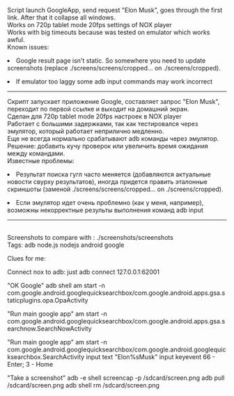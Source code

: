  Script launch GoogleApp, send request "Elon Musk", goes through the first link. After that it collapse all windows.
<br> Works on 720p tablet mode 20fps settings of NOX player
<br> Works with big timeouts because was tested on emulator which works awful.
<br> Known issues: <li>Google result page isn't static. So somewhere you need to update screenshots (replace ./screens/screens/cropped... on ./screens/cropped).
<li> If emulator too laggy some adb input commands may work incorrect 

------------------------------------------------------------------------------------------------------------------------------
 Скрипт запускает приложение Google, составляет запрос "Elon Musk", переходит по первой ссылке и выходит на домашний экран.
<br> Сделан для 720p tablet mode 20fps настроек в NOX player
<br> Работает с большими задержками, так как тестировался через эмулятор, который работает неприлично медленно.
<br> Еще не всегда нормально срабатывают adb команды через эмулятор. Решение: добавить кучу проверок или увеличить время ожидания между командами.
<br> Известные проблемы: <li>Результат поиска гугл часто меняется (добавляются актуальные новости свурху результатов), иногда придется править эталонные скриншоты (заменой ./screens/screens/cropped... on ./screens/cropped).
<li> Если эмулятор идет очень проблемно (как у меня, например), возможны некорректные результы  выполнения команд adb input
 
 
------------------------------------------------------------------------------------------------------------------------------
<br> Screenshots to compare with : ./screenshots/screenshots
<br> Tags: adb node.js nodejs android google

Clues for me:


Connect nox to adb: just adb connect 127.0.0.1:62001


"OK Google"
adb shell am start -n com.google.android.googlequicksearchbox/com.google.android.apps.gsa.staticplugins.opa.OpaActivity


"Run main google app"
am start -n com.google.android.googlequicksearchbox/com.google.android.apps.gsa.searchnow.SearchNowActivity


"Run main google app"
am start -n com.google.android.googlequicksearchbox/com.google.android.googlequicksearchbox.SearchActivity
input text "Elon%sMusk"
input keyevent 66 - Enter; 3 - Home



"Take a screenshot"
adb -e shell screencap -p /sdcard/screen.png
adb pull /sdcard/screen.png
adb shell rm /sdcard/screen.png


